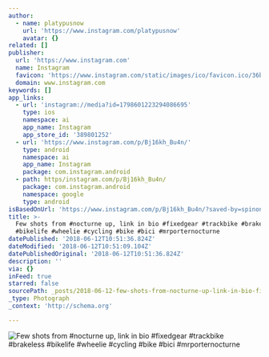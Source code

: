 ```yaml
---
author:
  - name: platypusnow
    url: 'https://www.instagram.com/platypusnow'
    avatar: {}
related: []
publisher:
  url: 'https://www.instagram.com'
  name: Instagram
  favicon: 'https://www.instagram.com/static/images/ico/favicon.ico/36b3ee2d91ed.ico'
  domain: www.instagram.com
keywords: []
app_links:
  - url: 'instagram://media?id=1798601223294086695'
    type: ios
    namespace: ai
    app_name: Instagram
    app_store_id: '389801252'
  - url: 'https://www.instagram.com/p/Bj16kh_Bu4n/'
    type: android
    namespace: ai
    app_name: Instagram
    package: com.instagram.android
  - path: https/instagram.com/p/Bj16kh_Bu4n/
    package: com.instagram.android
    namespace: google
    type: android
isBasedOnUrl: 'https://www.instagram.com/p/Bj16kh_Bu4n/?saved-by=spinonthese'
title: >-
  Few shots from #nocturne up, link in bio #fixedgear #trackbike #brakeless
  #bikelife #wheelie #cycling #bike #bici #mrporternocturne
datePublished: '2018-06-12T10:51:36.824Z'
dateModified: '2018-06-12T10:51:09.104Z'
datePublishedOriginal: '2018-06-12T10:51:36.824Z'
description: ''
via: {}
inFeed: true
starred: false
sourcePath: _posts/2018-06-12-few-shots-from-nocturne-up-link-in-bio-fixedgear-trackbi.md
_type: Photograph
_context: 'http://schema.org'

---
```

![Few shots from #nocturne up, link in bio #fixedgear #trackbike #brakeless #bikelife #wheelie #cycling #bike #bici #mrporternocturne](https://scontent-iad3-1.cdninstagram.com/vp/af8295a16ea05c60e66019a7b49453f3/5BA4EDC5/t51.2885-15/e35/34568263_452648255148279_1631192136223293440_n.jpg)